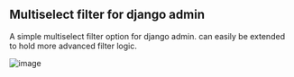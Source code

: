 ## Multiselect filter for django admin

A simple multiselect filter option for django admin. can easily be extended to hold more advanced filter logic.

![image](https://github.com/user-attachments/assets/19b46d71-bd42-416f-9b6d-5da72c54e274)
